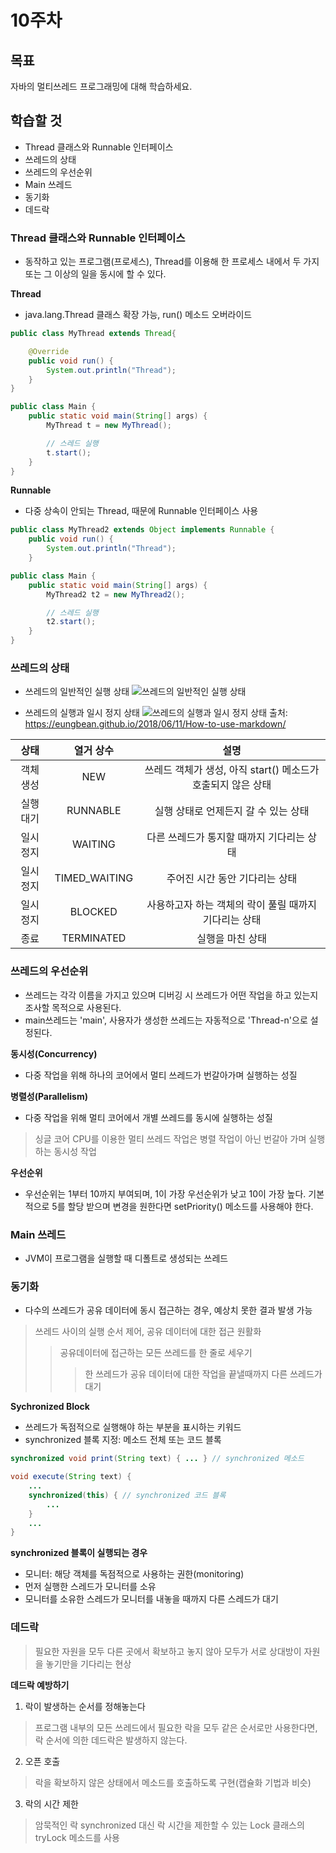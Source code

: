 # 10주차
## 목표
자바의 멀티쓰레드 프로그래밍에 대해 학습하세요.

## 학습할 것  
+ Thread 클래스와 Runnable 인터페이스
+ 쓰레드의 상태
+ 쓰레드의 우선순위
+ Main 쓰레드
+ 동기화
+ 데드락

### Thread 클래스와 Runnable 인터페이스
- 동작하고 있는 프로그램(프로세스), Thread를 이용해 한 프로세스 내에서 두 가지 또는 그 이상의 일을 동시에 할 수 있다.

__Thread__
- java.lang.Thread 클래스 확장 가능, run() 메소드 오버라이드

```java
public class MyThread extends Thread{	

    @Override
    public void run() {
        System.out.println("Thread");
    }
}

public class Main {
    public static void main(String[] args) {
        MyThread t = new MyThread();

        // 스레드 실행
        t.start();
    }
}
```

__Runnable__
- 다중 상속이 안되는 Thread, 때문에 Runnable 인터페이스 사용

```java
public class MyThread2 extends Object implements Runnable {
    public void run() {
        System.out.println("Thread");
    }

public class Main {
    public static void main(String[] args) {
        MyThread2 t2 = new MyThread2();

        // 스레드 실행
        t2.start();
    }
}
```

### 쓰레드의 상태
- 쓰레드의 일반적인 실행 상태
![쓰레드의 일반적인 실행 상태](https://img1.daumcdn.net/thumb/R1280x0/?scode=mtistory2&fname=https%3A%2F%2Fblog.kakaocdn.net%2Fdn%2FdvaJUl%2FbtqxnnjtR14%2Fedg2DKCTEWwNZgBUuxlfU0%2Fimg.png)

- 쓰레드의 실행과 일시 정지 상태
![쓰레드의 실행과 일시 정지 상태](https://img1.daumcdn.net/thumb/R1280x0/?scode=mtistory2&fname=https%3A%2F%2Fblog.kakaocdn.net%2Fdn%2FbCKohZ%2FbtqxmKFXmgJ%2FjHZTTDWE8YSaQQUoTNVmm0%2Fimg.png)
출처: https://eungbean.github.io/2018/06/11/How-to-use-markdown/

|상태|열거 상수|설명|
|:--:|:--:|:--:|
|객체 생성|NEW|쓰레드 객체가 생성, 아직 start() 메소드가 호출되지 않은 상태|
|실행 대기|RUNNABLE|실행 상태로 언제든지 갈 수 있는 상태|
|일시 정지|WAITING|다른 쓰레드가 통지할 때까지 기다리는 상태|
|일시 정지|TIMED_WAITING|주어진 시간 동안 기다리는 상태|
|일시 정지|BLOCKED|사용하고자 하는 객체의 락이 풀릴 때까지 기다리는 상태|
|종료|TERMINATED|실행을 마친 상태|

### 쓰레드의 우선순위
- 쓰레드는 각각 이름을 가지고 있으며 디버깅 시 쓰레드가 어떤 작업을 하고 있는지 조사할 목적으로 사용된다.
- main쓰레드는 'main', 사용자가 생성한 쓰레드는 자동적으로 'Thread-n'으로 설정된다.

__동시성(Concurrency)__
- 다중 작업을 위해 하나의 코어에서 멀티 쓰레드가 번갈아가며 실행하는 성질

__병렬성(Parallelism)__
- 다중 작업을 위해 멀티 코어에서 개별 쓰레드를 동시에 실행하는 성질

> 싱글 코어 CPU를 이용한 멀티 쓰레드 작업은 병렬 작업이 아닌 번갈아 가며 실행하는 동시성 작업

__우선순위__
- 우선순위는 1부터 10까지 부여되며, 1이 가장 우선순위가 낮고 10이 가장 높다. 기본적으로 5를 할당 받으며 변경을 원한다면 setPriority() 메소드를 사용해야 한다.

### Main 쓰레드
- JVM이 프로그램을 실행할 때 디폴트로 생성되는 쓰레드

### 동기화
- 다수의 쓰레드가 공유 데이터에 동시 접근하는 경우, 예상치 못한 결과 발생 가능
> 쓰레드 사이의 실행 순서 제어, 공유 데이터에 대한 접근 원활화
>> 공유데이터에 접근하는 모든 쓰레드를 한 줄로 세우기
>>> 한 쓰레드가 공유 데이터에 대한 작업을 끝낼때까지 다른 쓰레드가 대기

__Sychronized Block__
- 쓰레드가 독점적으로 실행해야 하는 부분을 표시하는 키워드
- synchronized 블록 지정: 메소드 전체 또는 코드 블록

```java
synchronized void print(String text) { ... } // synchronized 메소드

void execute(String text) {
    ...
    synchronized(this) { // synchronized 코드 블록
        ...
    }
    ...
}
```

__synchronized 블록이 실행되는 경우__
- 모니터: 해당 객체를 독점적으로 사용하는 권한(monitoring)
- 먼저 실행한 스레드가 모니터를 소유
- 모니터를 소유한 스레드가 모니터를 내놓을 때까지 다른 스레드가 대기

### 데드락
> 필요한 자원을 모두 다른 곳에서 확보하고 놓지 않아 모두가 서로 상대방이 자원을 놓기만을 기다리는 현상

__데드락 예방하기__
1. 락이 발생하는 순서를 정해놓는다
> 프로그램 내부의 모든 쓰레드에서 필요한 락을 모두 같은 순서로만 사용한다면, 락 순서에 의한 데드락은 발생하지 않는다.
2. 오픈 호출
> 락을 확보하지 않은 상태에서 메소드를 호출하도록 구현(캡슐화 기법과 비슷)
3. 락의 시간 제한
> 암묵적인 락 synchronized 대신 락 시간을 제한할 수 있는 Lock 클래스의 tryLock 메소드를 사용